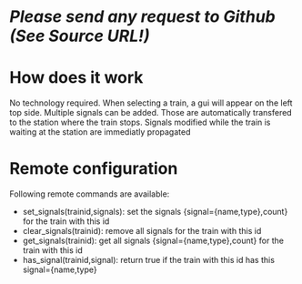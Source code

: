 # *_Please send any request to Github (See Source URL!)_*
# How does it work
No technology required.
When selecting a train, a gui will appear on the left top side. Multiple signals can be added. Those are automatically transfered to the station where the train stops. Signals modified while the train is waiting at the station are immediatly propagated

# Remote configuration
Following remote commands are available:
- set_signals(trainid,signals): set the signals {signal={name,type},count} for the train with this id
- clear_signals(trainid): remove all signals for the train with this id
- get_signals(trainid): get all signals {signal={name,type},count} for the train with this id
- has_signal(trainid,signal): return true if the train with this id has this signal={name,type}